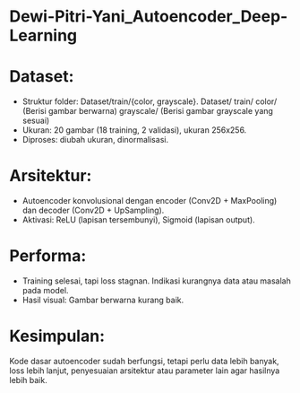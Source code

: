 # Dewi-Pitri-Yani_Autoencoder_Deep-Learning

# Dataset:
- Struktur folder: Dataset/train/{color, grayscale}.
  Dataset/
    train/
        color/      (Berisi gambar berwarna)
        grayscale/  (Berisi gambar grayscale yang sesuai)
- Ukuran: 20 gambar (18 training, 2 validasi), ukuran 256x256.
- Diproses: diubah ukuran, dinormalisasi.

# Arsitektur:
- Autoencoder konvolusional dengan encoder (Conv2D + MaxPooling) dan decoder (Conv2D + UpSampling).
- Aktivasi: ReLU (lapisan tersembunyi), Sigmoid (lapisan output).

# Performa:
- Training selesai, tapi loss stagnan. Indikasi kurangnya data atau masalah pada model.
- Hasil visual: Gambar berwarna kurang baik.

# Kesimpulan:
Kode dasar autoencoder sudah berfungsi, tetapi perlu data lebih banyak, loss lebih lanjut, penyesuaian arsitektur atau parameter lain agar hasilnya lebih baik. 
